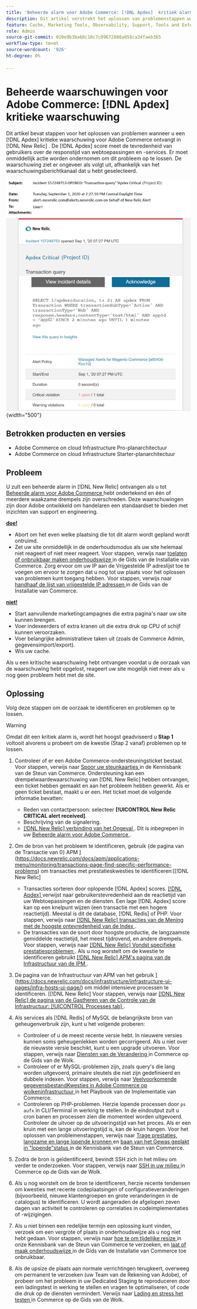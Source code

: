 ```yaml
---
title: 'Beheerde alarm voor Adobe Commerce: [!DNL Apdex]  kritiek alarm'
description: Dit artikel verstrekt het oplossen van problemenstappen wanneer u een  [!DNL Apdex]  kritieke alarm voor Adobe Commerce in  [!DNL New Relic]. The [!DNL Apdex]  ontvangt score gebruikers' tevredenheid aan de reactietijd van Webtoepassingen en de diensten. Er moet onmiddellijk actie worden ondernomen om dit probleem op te lossen.
feature: Cache, Marketing Tools, Observability, Support, Tools and External Services
role: Admin
source-git-commit: 028e9b3ba60c10c7c09672888a058ca34faeb365
workflow-type: tm+mt
source-wordcount: '926'
ht-degree: 0%

---
```


# Beheerde waarschuwingen voor Adobe Commerce: [!DNL Apdex] kritieke waarschuwing

Dit artikel bevat stappen voor het oplossen van problemen wanneer u een [!DNL Apdex] kritieke waarschuwing voor Adobe Commerce ontvangt in [!DNL New Relic] . De [!DNL Apdex] score meet de tevredenheid van gebruikers over de responstijd van webtoepassingen en -services. Er moet onmiddellijk actie worden ondernomen om dit probleem op te lossen. De waarschuwing ziet er ongeveer als volgt uit, afhankelijk van het waarschuwingsberichtkanaal dat u hebt geselecteerd.

![ toepassing kritieke alarm ](../../assets/managed-alerts/apdex-critical-magento-managed.png){width="500"}

## Betrokken producten en versies

* Adobe Commerce on cloud Infrastructure Pro-planarchitectuur
* Adobe Commerce on cloud Infrastructure Starter-planarchitectuur

## Probleem

U zult een beheerde alarm in [!DNL New Relic] ontvangen als u tot [ Beheerde alarm voor Adobe Commerce ](managed-alerts-for-magento-commerce.md) hebt ondertekend en één of meerdere waakzame drempels zijn overschreden. Deze waarschuwingen zijn door Adobe ontwikkeld om handelaren een standaardset te bieden met inzichten van support en engineering.

<u> **doe!** </u>

* Abort om het even welke plaatsing die tot dit alarm wordt gepland wordt ontruimd.
* Zet uw site onmiddellijk in de onderhoudsmodus als uw site helemaal niet reageert of niet meer reageert. Voor stappen, verwijs naar [ toelaten of onbruikbaar maken onderhoudswijze ](https://experienceleague.adobe.com/en/docs/commerce-operations/installation-guide/tutorials/maintenance-mode) in de Gids van de Installatie van Commerce. Zorg ervoor om uw IP aan de Vrijgestelde IP adreslijst toe te voegen om ervoor te zorgen dat u nog tot uw plaats voor het oplossen van problemen kunt toegang hebben. Voor stappen, verwijs naar [ handhaaf de lijst van vrijgestelde IP adressen ](https://experienceleague.adobe.com/en/docs/commerce-operations/installation-guide/tutorials/maintenance-mode#maintain-the-list-of-exempt-ip-addresses) in de Gids van de Installatie van Commerce.

<u>**niet!**</u>

* Start aanvullende marketingcampagnes die extra pagina&#39;s naar uw site kunnen brengen.
* Voer indexeerders of extra kranen uit die extra druk op CPU of schijf kunnen veroorzaken.
* Voer belangrijke administratieve taken uit (zoals de Commerce Admin, gegevensimport/export).
* Wis uw cache.

Als u een kritische waarschuwing hebt ontvangen voordat u de oorzaak van de waarschuwing hebt opgelost, reageert uw site mogelijk niet meer als u nog geen probleem hebt met de site.

## Oplossing

Volg deze stappen om de oorzaak te identificeren en problemen op te lossen.

>[!WARNING]
>
>Omdat dit een kritiek alarm is, wordt het hoogst geadviseerd u **Stap 1** voltooit alvorens u probeert om de kwestie (Stap 2 vanaf) problemen op te lossen.

1. Controleer of er een Adobe Commerce-ondersteuningsticket bestaat. Voor stappen, verwijs naar [ Spoor uw steunkaartjes ](https://experienceleague.adobe.com/en/docs/commerce-knowledge-base/kb/help-center-guide/magento-help-center-user-guide#track-support-case) in de Kennisbank van de Steun van Commerce. Ondersteuning kan een drempelwaardewaarschuwing van [!DNL New Relic] hebben ontvangen, een ticket hebben gemaakt en aan het probleem hebben gewerkt. Als er geen ticket bestaat, maakt u er een. Het ticket moet de volgende informatie bevatten:
   * Reden van contactpersoon: selecteer **[!UICONTROL New Relic CRITICAL alert received]**.
   * Beschrijving van de signalering.
   * [[!DNL New Relic]  verbinding van het Ongeval ](https://docs.newrelic.com/docs/alerts-applied-intelligence/new-relic-alerts/alert-incidents/view-violation-event-details-incidents). Dit is inbegrepen in uw [ Beheerde alarm voor Adobe Commerce ](managed-alerts-for-magento-commerce.md).
1. Om de bron van het probleem te identificeren, gebruik {de pagina van de Transactie van 0} APM ](https://docs.newrelic.com/docs/apm/applications-menu/monitoring/transactions-page-find-specific-performance-problems) om transacties met prestatieskwesties te identificeren:[[!DNL New Relic] 
   * Transacties sorteren door oplopende [!DNL Apdex] scores. [[!DNL Apdex] ](https://docs.newrelic.com/docs/apm/new-relic-apm/apdex/apdex-measure-user-satisfaction) verwijst naar gebruikerstevredenheid aan de reactietijd van uw Webtoepassingen en de diensten. Een lage [!DNL Apdex] score kan op een knelpunt wijzen (een transactie met een hogere reactietijd). Meestal is dit de database, [!DNL Redis] of PHP. Voor stappen, verwijs naar [[!DNL New Relic]  transacties van de Mening met de hoogste ontevredenheid van de Index ](https://docs.newrelic.com/docs/apm/new-relic-apm/apdex/apdex-measure-user-satisfaction/#dissatisfaction).
   * De transacties van de soort door hoogste productie, de langzaamste gemiddelde reactietijd, het meest tijdrovend, en andere drempels. Voor stappen, verwijs naar [[!DNL New Relic]  Vondst specifieke prestatiesproblemen ](https://docs.newrelic.com/docs/apm/applications-menu/monitoring/transactions-page-find-specific-performance-problems). Als u nog worstelt om de kwestie te identificeren gebruikt [[!DNL New Relic]  APM&#39;s pagina van de Infrastructuur van de IPM ](https://docs.newrelic.com/docs/infrastructure/infrastructure-ui-pages/infra-hosts-ui-page/).
1. De pagina van de Infrastructuur van APM van het gebruik ](https://docs.newrelic.com/docs/infrastructure/infrastructure-ui-pages/infra-hosts-ui-page/) om middel intensieve processen te identificeren. [[!DNL New Relic]  Voor stappen, verwijs naar [[!DNL New Relic]  de pagina van de Gastheren van de Controle van de Infrastructuur: [!UICONTROL Processes tab] ](https://docs.newrelic.com/docs/infrastructure/infrastructure-ui-pages/infra-hosts-ui-page/#processes).
1. Als services als [!DNL Redis] of MySQL de belangrijkste bron van geheugenverbruik zijn, kunt u het volgende proberen:
   * Controleer of u de meest recente versie hebt. In nieuwere versies kunnen soms geheugenlekken worden gecorrigeerd. Als u niet over de nieuwste versie beschikt, kunt u een upgrade uitvoeren. Voor stappen, verwijs naar [ Diensten van de Verandering ](https://experienceleague.adobe.com/docs/commerce-cloud-service/user-guide/configure/service/services-yaml.html) in Commerce op de Gids van de Wolk.
   * Controleer of er MySQL-problemen zijn, zoals query&#39;s die lang worden uitgevoerd, primaire sleutels die niet zijn gedefinieerd en dubbele indexen. Voor stappen, verwijs naar [ Veelvoorkomende gegevensbestandKwesties in Adobe Commerce op wolkeninfrastructuur ](https://experienceleague.adobe.com/docs/commerce-operations/implementation-playbook/best-practices/maintenance/resolve-database-performance-issues.html) in het Playbook van de Implementatie van Commerce.
   * Controleren op PHP-problemen. Herzie lopende processen door `ps aufx` in CLI/Terminal in werking te stellen. In de eindoutput zult u cron banen en processen zien die momenteel worden uitgevoerd. Controleer de uitvoer op de uitvoeringstijd van het proces. Als er een kruin met een lange uitvoeringstijd is, kan de kruin hangen. Voor het oplossen van problemenstappen, verwijs naar [ Trage prestaties, langzame en lange lopende kronnen ](https://experienceleague.adobe.com/en/docs/commerce-knowledge-base/kb/troubleshooting/miscellaneous/slow-performance-slow-and-long-running-crons) en [ baan van het Gewas geplakt in &quot;lopende&quot;status ](https://experienceleague.adobe.com/en/docs/commerce-knowledge-base/kb/troubleshooting/miscellaneous/cron-job-is-stuck-in-running-status) in de Kennisbank van de Steun van Commerce.

1. Zodra de bron is geïdentificeerd, bevindt SSH zich in het milieu om verder te onderzoeken. Voor stappen, verwijs naar [ SSH in uw milieu ](https://experienceleague.adobe.com/en/docs/commerce-cloud-service/user-guide/develop/secure-connections#ssh) in Commerce op de Gids van de Wolk.
1. Als u nog worstelt om de bron te identificeren, herzie recente tendensen om kwesties met recente codeplaatsingen of configuratieveranderingen (bijvoorbeeld, nieuwe klantengroepen en grote veranderingen in de catalogus) te identificeren. U wordt aangeraden de afgelopen zeven dagen van activiteit te controleren op correlaties in codeimplementaties of -wijzigingen.
1. Als u niet binnen een redelijke termijn een oplossing kunt vinden, verzoek om een vergrote of plaats in onderhoudswijze als u nog niet hebt gedaan. Voor stappen, verwijs naar [ hoe te om tijdelijke resize ](https://experienceleague.adobe.com/en/docs/commerce-knowledge-base/kb/how-to/how-to-request-temporary-magento-upsize) in onze Kennisbank van de Steun van Commerce te verzoeken, en [ laat of maak onderhoudswijze ](https://experienceleague.adobe.com/en/docs/commerce-operations/installation-guide/tutorials/maintenance-mode) in de Gids van de Installatie van Commerce toe onbruikbaar.
1. Als de upsize de plaats aan normale verrichtingen terugkeert, overweeg om permanent te verzoeken (uw Team van de Rekening van Adobe), of probeer om het probleem in uw Dedicated Staging te reproduceren door een ladingstest in werking te stellen en vragen te optimaliseren, of code die druk op de diensten vermindert. Verwijs naar [ Lading en stress het testen ](https://experienceleague.adobe.com/en/docs/commerce-cloud-service/user-guide/develop/test/staging-and-production#load-and-stress-testing) in Commerce op de Gids van de Wolk.
